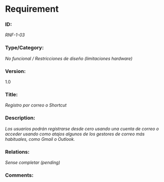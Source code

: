 # Requirement 
### ID: 
_RNF-1-03_

### Type/Category: 
_No funcional / Restricciones de diseño (limitaciones hardware)_

### Version: 
1.0 

### Title: 
_Registro por correo o Shortcut_

### Description: 
_Los usuarios podrán registrarse desde cero usando una cuenta de correo o acceder usando como atajos algunos de los gestores de correo más habituales, como Gmail o Outlook._

### Relations: 
_Sense completar (pending)_ 

### Comments:
